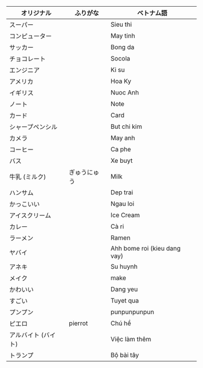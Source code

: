 |オリジナル|ふりがな|ベトナム語|
|---|---|---|
|スーパー|		|Sieu thi|
|コンピューター|		|May tinh|
|サッカー|	|Bong da|
|チョコレート|	|Socola|
|エンジニア|	|Ki su|
|アメリカ||Hoa Ky|
|イギリス||Nuoc Anh|
|ノート	||Note|
|カード	||Card|
|シャープペンシル||But chi kim|
|カメラ	||May anh|
|コーヒー||Ca phe|
|バス||Xe buyt|
|牛乳 (ミルク)|ぎゅうにゅう|Milk|	
|ハンサム||Dep trai|
|かっこいい||Ngau loi|
|アイスクリーム||Ice Cream|
|カレー||Cà ri|
|ラーメン||Ramen|
|ヤバイ||Ahh bome roi (kieu dang vay)|
|アネキ||Su huynh|
|メイク	||make|
|かわいい||Dang yeu|
|すごい	||Tuyet qua|
|プンプン||punpunpunpun|
|ピエロ |pierrot|Chú hề|
|アルバイト (バイト)|	|Việc làm thêm|	
|トランプ 	||Bộ bài tây|